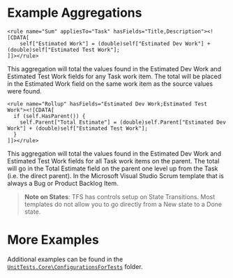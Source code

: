 Example Aggregations
================================================

```
<rule name="Sum" appliesTo="Task" hasFields="Title,Description"><![CDATA[
    self["Estimated Work"] = (double)self["Estimated Dev Work"] + (double)self["Estimated Test Work"];
]]></rule>
```

This aggregation will total the values found in the Estimated Dev Work and Estimated Test Work fields for any Task work item.
The total will be placed in the Estimated Work field on the same work item as the source values were found.

```
<rule name="Rollup" hasFields="Estimated Dev Work;Estimated Test Work"><![CDATA[
  if (self.HasParent()) {
    self.Parent["Total Estimate"] = (double)self.Parent["Estimated Dev Work"] + (double)self["Estimated Test Work"];
  }
]]></rule>
```

This aggregation will total the values found in the Estimated Dev Work and Estimated Test Work fields for all Task work items on the parent.
The total will go in the Total Estimate field on the parent one level up from the Task (i.e. the direct parent).
In the Microsoft Visual Studio Scrum template that is always a Bug or Product Backlog Item. 

> **Note on States**: TFS has controls setup on State Transitions.
> Most templates do not allow you to go directly from a New state to a Done state.



# More Examples

Additional examples can be found in the [`UnitTests.Core\ConfigurationsForTests`](..\UnitTests.Core\ConfigurationsForTests) folder.
